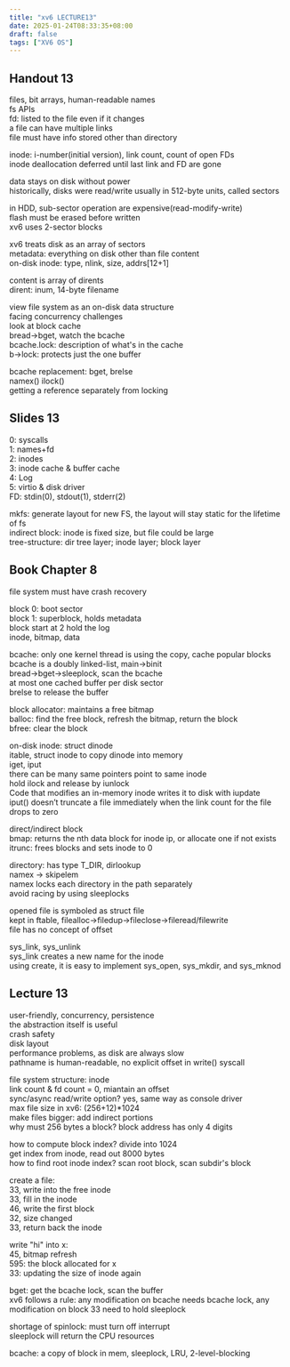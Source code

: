 ```yaml
---
title: "xv6 LECTURE13"
date: 2025-01-24T08:33:35+08:00
draft: false
tags: ["XV6 OS"]
---
```


## Handout 13

files, bit arrays, human-readable names  
fs APIs  
fd: listed to the file even if it changes  
a file can have multiple links  
file must have info stored other than directory  

inode: i-number(initial version), link count, count of open FDs  
inode deallocation deferred until last link and FD are gone  

data stays on disk without power  
historically, disks were read/write usually in 512-byte units, called sectors  

in HDD, sub-sector operation are expensive(read-modify-write)  
flash must be erased before written  
xv6 uses 2-sector blocks  

xv6 treats disk as an array of sectors  
metadata: everything on disk other than file content  
on-disk inode: type, nlink, size, addrs[12+1]  

content is array of dirents  
dirent: inum, 14-byte filename  

view file system as an on-disk data structure  
facing concurrency challenges  
look at block cache  
bread->bget, watch the bcache  
bcache.lock: description of what's in the cache  
b->lock: protects just the one buffer  

bcache replacement: bget, brelse  
namex() ilock()  
getting a reference separately from locking  

## Slides 13

0: syscalls  
1: names+fd  
2: inodes  
3: inode cache & buffer cache  
4: Log  
5: virtio & disk driver  
FD: stdin(0), stdout(1), stderr(2)  

mkfs: generate layout for new FS, the layout will stay static for the lifetime of fs  
indirect block: inode is fixed size, but file could be large  
tree-structure: dir tree layer; inode layer; block layer  

## Book Chapter 8

file system must have crash recovery  

block 0: boot sector  
block 1: superblock, holds metadata  
block start at 2 hold the log  
inode, bitmap, data  

bcache: only one kernel thread is using the copy, cache popular blocks  
bcache is a doubly linked-list, main->binit  
bread->bget->sleeplock, scan the bcache  
at most one cached buffer per disk sector  
brelse to release the buffer  

block allocator: maintains a free bitmap  
balloc: find the free block, refresh the bitmap, return the block  
bfree: clear the block  

on-disk inode: struct dinode  
itable, struct inode to copy dinode into memory  
iget, iput  
there can be many same pointers point to same inode  
hold ilock and release by iunlock  
Code that modifies an in-memory inode writes it to disk with iupdate  
iput() doesn’t truncate a file immediately when the link count for the file drops to zero  

direct/indirect block  
bmap: returns the nth data block for inode ip, or allocate one if not exists  
itrunc: frees blocks and sets inode to 0  

directory: has type T_DIR, dirlookup  
namex -> skipelem  
namex locks each directory in the path separately  
avoid racing by using sleeplocks  

opened file is symboled as struct file  
kept in ftable, filealloc->filedup->fileclose->fileread/filewrite  
file has no concept of offset  

sys_link, sys_unlink  
sys_link creates a new name for the inode  
using create, it is easy to implement sys_open, sys_mkdir, and sys_mknod  

## Lecture 13

user-friendly, concurrency, persistence  
the abstraction itself is useful  
crash safety  
disk layout  
performance problems, as disk are always slow  
pathname is human-readable, no explicit offset in write() syscall  

file system structure: inode  
link count & fd count = 0, miantain an offset  
sync/async read/write option? yes, same way as console driver  
max file size in xv6: (256+12)*1024  
make files bigger: add indirect portions  
why must 256 bytes a block? block address has only 4 digits  

how to compute block index?  divide into 1024  
get index from inode, read out 8000 bytes  
how to find root inode index? scan root block, scan subdir's block  

create a file:  
33, write into the free inode  
33, fill in the inode  
46, write the first block  
32, size changed  
33, return back the inode  

write "hi" into x:  
45, bitmap refresh  
595: the block allocated for x  
33: updating the size of inode again  

bget: get the bcache lock, scan the buffer  
xv6 follows a rule: any modification on bcache needs bcache lock, any modification on block 33 need to hold sleeplock  

shortage of spinlock: must turn off interrupt  
sleeplock will return the CPU resources  

bcache: a copy of block in mem, sleeplock, LRU, 2-level-blocking  